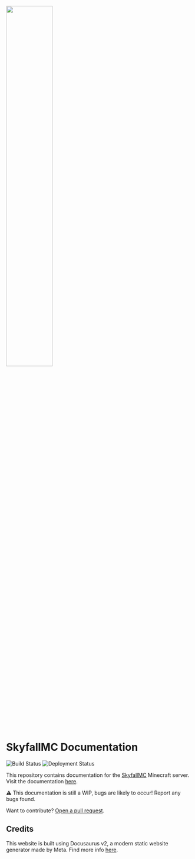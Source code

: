 <img src=https://play.skyfallmc.ga/assets/logoclear.png width=50%></img>
# SkyfallMC Documentation 
![Build Status](https://img.shields.io/github/workflow/status/merge1973/skyfallmc-docs/gh-pages/main?logo=github&style=for-the-badge) ![Deployment Status](https://img.shields.io/github/deployments/merge1973/skyfallmc-docs/github-pages?label=deployment&logo=github&style=for-the-badge)

This repository contains documentation for the [SkyfallMC](https://play.skyfallmc.ga/) Minecraft server. Visit the documentation [here](https://docs.skyfallmc.ga/).

⚠️ This documentation is still a WIP, bugs are likely to occur! Report any bugs found.

Want to contribute? [Open a pull request](https://github.com/merge1973/skyfallmc-docs/pulls).

## Credits
This website is built using Docusaurus v2, a modern static website generator made by Meta. Find more info [here](https://docusaurus.io/).
